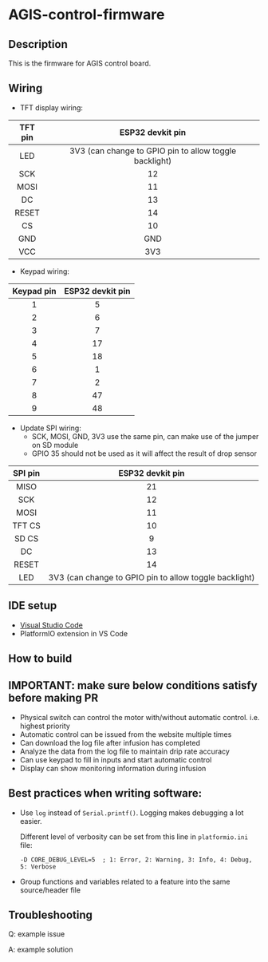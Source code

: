 # AGIS-control-firmware

## Description
This is the firmware for AGIS control board.

## Wiring

- TFT display wiring:

| **TFT pin** |                  **ESP32 devkit pin**                  |
|:-----------:|:------------------------------------------------------:|
|     LED     | 3V3 (can change to GPIO pin to allow toggle backlight) |
|     SCK     |                           12                           |
|     MOSI    |                           11                           |
|      DC     |                           13                           |
|    RESET    |                           14                           |
|      CS     |                           10                           |
|     GND     |                           GND                          |
|     VCC     |                           3V3                          |

- Keypad wiring:

| **Keypad pin** | **ESP32 devkit pin** |
|:--------------:|:--------------------:|
|        1       |           5          |
|        2       |           6          |
|        3       |           7          |
|        4       |          17          |
|        5       |          18          |
|        6       |           1          |
|        7       |           2          |
|        8       |          47          |
|        9       |          48          |

- Update SPI wiring:
  - SCK, MOSI, GND, 3V3 use the same pin, can make use of the jumper on SD module
  - GPIO 35 should not be used as it will affect the result of drop sensor

| **SPI pin** |                  **ESP32 devkit pin**                  |
|:-----------:|:------------------------------------------------------:|
|     MISO    |                           21                           |
|     SCK     |                           12                           |
|     MOSI    |                           11                           |
|    TFT CS   |                           10                           |
|    SD CS    |                            9                           |
|      DC     |                           13                           |
|    RESET    |                           14                           |
|     LED     | 3V3 (can change to GPIO pin to allow toggle backlight) |

## IDE setup
+ [Visual Studio Code](https://code.visualstudio.com/)
+ PlatformIO extension in VS Code

## How to build

## IMPORTANT: make sure below conditions satisfy before making PR
+ Physical switch can control the motor with/without automatic control. i.e. highest priority
+ Automatic control can be issued from the website multiple times
+ Can download the log file after infusion has completed
+ Analyze the data from the log file to maintain drip rate accuracy
+ Can use keypad to fill in inputs and start automatic control
+ Display can show monitoring information during infusion

## Best practices when writing software:
+ Use `log` instead of `Serial.printf()`. Logging makes debugging a lot easier.

  Different level of verbosity can be set from this line in `platformio.ini` file:
  ```
  -D CORE_DEBUG_LEVEL=5  ; 1: Error, 2: Warning, 3: Info, 4: Debug, 5: Verbose
  ```
+ Group functions and variables related to a feature into the same source/header file

## Troubleshooting
Q: example issue

A: example solution
